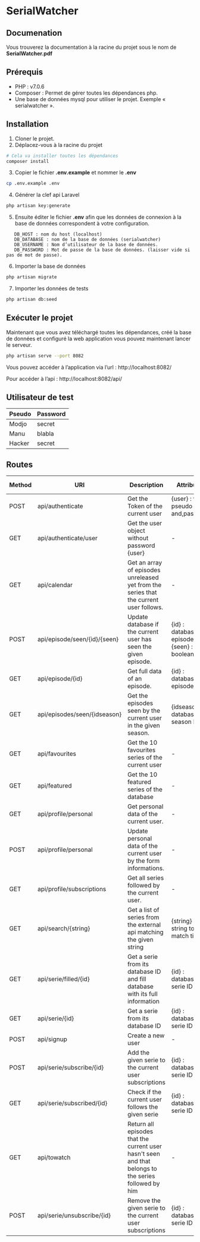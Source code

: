 # SerialWatcher

## Documenation

Vous trouverez la documentation à la racine du projet sous le nom de **SerialWatcher.pdf**

## Prérequis

-	PHP : v7.0.6
-	Composer : Permet de gérer toutes les dépendances php.
-	Une base de données mysql pour utiliser le projet. Exemple « serialwatcher ».

## Installation

1. Cloner le projet.
2. Déplacez-vous à la racine du projet
```sh
# Cela va installer toutes les dépendances
composer install
```
3. Copier le fichier **.env.example** et nommer le **.env**
```sh
cp .env.example .env
```
4. Générer la clef api Laravel
```sh
php artisan key:generate
```
5. Ensuite éditer le fichier **.env** afin que les données 
   de connexion à la base de données correspondent à votre configuration.
```
   DB_HOST : nom du host (localhost)
   DB_DATABASE : nom de la base de données (serialwatcher)
   DB_USERNAME : Nom d’utilisateur de la base de données.
   DB_PASSWORD : Mot de passe de la base de données. (laisser vide si pas de mot de passe).
```
6. Importer la base de données
```sh
php artisan migrate
```
7. Importer les données de tests
```sh
php artisan db:seed 
```

## Exécuter le projet

Maintenant que vous avez téléchargé toutes les dépendances, créé la base de 
données et configuré la web application vous pouvez maintenant lancer le serveur.

```sh
php artisan serve --port 8082
```
Vous pouvez accéder à l’application via l’url : http://localhost:8082/

Pour accéder à l’api : http://localhost:8082/api/

## Utilisateur de test

| Pseudo | Password   |
|--------|------------|
| Modjo  | secret     |
| Manu   | blabla     |
| Hacker | secret     |

## Routes

| Method | URI                          | Description                                                                                              | Attributes                                    | Returned value             | Middleware |
|--------|------------------------------|----------------------------------------------------------------------------------------------------------|-----------------------------------------------|----------------------------|------------|
| POST   | api/authenticate             | Get the Token of the current user                                                                        | {user} : with pseudo and,password             | {String} : JSON Web,Tokens | -          |
| GET    | api/authenticate/user        | Get the user object without password {user}                                                              | -                                             | {User}                     | -          |
| GET    | api/calendar                 | Get an array of episodes unreleased yet from the series that the current user follows.                   | -                                             | Array of Episodes          | jwt.auth   |
| POST   | api/episode/seen/{id}/{seen} | Update database if the current user has seen the given episode.                                          | {id} : database   episode ID {seen} : boolean | -                          | jwt.auth   |
| GET    | api/episode/{id}             | Get full data of an episode.                                                                             | {id} : database episode ID                    | Episode                    | -          |
| GET    | api/episodes/seen/{idseason} | Get the episodes seen by the current user in the given season.                                           | {idseason} : database season ID               | Array of Episodes          | jwt.auth   |
| GET    | api/favourites               | Get the 10 favourites series of the current user                                                         | -                                             | Array of Series            | jwt.auth   |
| GET    | api/featured                 | Get the 10 featured series of the database                                                               | -                                             | Array of Series            | -          |
| GET    | api/profile/personal         | Get personal data of the current user.                                                                   | -                                             | User                       | jwt.auth   |
| POST   | api/profile/personal         | Update personal data of the current user by the form informations.                                       | -                                             | -                          | jwt.auth   |
| GET    | api/profile/subscriptions    | Get all series followed by the current user.                                                             | -                                             | Array of Series            | jwt.auth   |
| GET    | api/search/{string}          | Get a list of series from the external api matching the given string                                     | {string} :   string to match titles           | Array of Series            | -          |
| GET    | api/serie/filled/{id}        | Get a serie from its database ID and fill database with its full information                             | {id} : database serie ID                      | Series                     | -          |
| GET    | api/serie/{id}               | Get a serie from its database ID                                                                         | {id} : database serie ID                      | Series                     | -          |
| POST   | api/signup                   | Create a new user                                                                                        | -                                             | -                          | -          |
| POST   | api/serie/subscribe/{id}     | Add the given serie to the current user subscriptions                                                    | {id} : database serie ID                      | -                          | jwt.auth   |
| GET    | api/serie/subscribed/{id}    | Check if the current user follows the given serie                                                        | {id} : database serie ID                      | Boolean                    | jwt.auth   |
| GET    | api/towatch                  | Return all episodes that the current user hasn't seen and that belongs to the series followed by him     | -                                             | Array of Series            | jwt.auth   |
| POST   | api/serie/unsubscribe/{id}   | Remove the given serie to the current user subscriptions                                                 | {id} : database serie ID                      | -                          | jwt.auth   |


